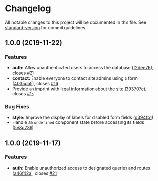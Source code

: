 # Changelog

All notable changes to this project will be documented in this file. See [standard-version](https://github.com/conventional-changelog/standard-version) for commit guidelines.

## 1.0.0 (2019-11-22)


### Features

* **auth:** Allow unauthenticated users to access the database ([f2dee76](https://github.com/nether-cat/nether-db/commit/f2dee76dd82cbbd5d3fcc0429c5d63b24d4eb2cc)), closes [#21](https://gitlab.forgefire.net/gfz/nether-db/issues/21)
* **contact:** Enable everyone to contact site admins using a form ([4035da9](https://github.com/nether-cat/nether-db/commit/4035da91df75e355090363f83a1190ec2e9158fb)), closes [#16](https://gitlab.forgefire.net/gfz/nether-db/issues/16)
* Provide an imprint with legal information about the site ([393707c](https://github.com/nether-cat/nether-db/commit/393707c7b62b31991c9827139915e1beb29c67cc)), closes [#15](https://gitlab.forgefire.net/gfz/nether-db/issues/15)


### Bug Fixes

* **style:** Improve the display of labels for disabled form fields ([d394fb1](https://github.com/nether-cat/nether-db/commit/d394fb169bed6bde2c21ae466aec429343a255ac))
* Handle an `undefined` component state before accessing its fields ([5e8c239](https://github.com/nether-cat/nether-db/commit/5e8c2391865fced1b36ef0c7c05d900eef8aef5c))

## 1.0.0 (2019-11-17)


### Features

* **auth:** Enable unauthorized access to designated queries and routes ([a46f42a](https://github.com/nether-cat/nether-db/commit/a46f42a87895a2d3a5ae5193022a01677a2340a2)), closes [#21](https://gitlab.forgefire.net/gfz/nether-db/issues/21)
